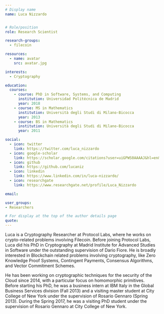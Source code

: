 ```yaml
---
# Display name
name: Luca Nizzardo


# Role/position
role: Research Scientist

research-groups:
  - filecoin

resources:
  - name: avatar
    src: avatar.jpg

interests:
  - Cryptography

education:
  courses:
    - course: PhD in Software, Systems, and Computing
      institution: Universidad Politécnica de Madrid
      year: 2018
    - course: MS in Mathematics
      institution: Università degli Studi di Milano-Bicocca
      year: 2013
    - course: BS in Mathematics
      institution: Università degli Studi di Milano-Bicocca
      year: 2011

social:
  - icon: twitter
    link: https://twitter.com/luca_nizzardo
  - icon: google-scholar
    link: https://scholar.google.com/citations?user=uiGPWS0AAAAJ&hl=en&oi=ao
  - icon: github
    link: https://github.com/lucaniz
  - icon: linkedin
    link: https://www.linkedin.com/in/luca-nizzardo/
  - icon: researchgate
    link: https://www.researchgate.net/profile/Luca_Nizzardo

email:

user_groups:
- Researchers

# For display at the top of the author details page
quote:
---
```


Luca is a Cryptography Researcher at Protocol Labs, where he works on crypto-related problems involving Filecoin. Before joining Protocol Labs, Luca did his PhD in Cryptography at Madrid Institute for Advanced Studies in Software under the outstanding supervision of Dario Fiore. He is broadly interested in Blockchain related problems involving cryptography, like Zero Knowledge Proof Systems, Contingent Payments, Consensus Algorithms, and Vector Commitment Schemes.

He has been working on cryptographic techniques for the security of the Cloud since 2014, with a particular focus on homomorphic primitives. Before starting his PhD, he was a business intern at IBM Italy in the Global Business Services division (Fall 2013) and a visiting master student at City College of New York under the supervision of Rosario Gennaro (Spring 2013). During the Spring 2017, he was a visiting PhD student under the supervision of Rosario Gennaro at City College of New York.
